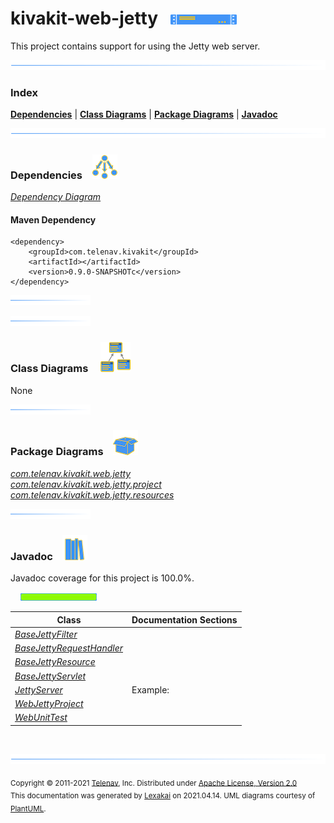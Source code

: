 # kivakit-web-jetty &nbsp;&nbsp;![](../../documentation/images/server-16.png)

This project contains support for using the Jetty web server.

![](documentation/images/horizontal-line.png)

### Index



[**Dependencies**](#dependencies) | [**Class Diagrams**](#class-diagrams) | [**Package Diagrams**](#package-diagrams) | [**Javadoc**](#javadoc)

![](documentation/images/horizontal-line.png)

### Dependencies <a name="dependencies"></a> &nbsp;&nbsp; ![](documentation/images/dependencies-40.png)

[*Dependency Diagram*](documentation/diagrams/dependencies.svg)

#### Maven Dependency

    <dependency>
        <groupId>com.telenav.kivakit</groupId>
        <artifactId></artifactId>
        <version>0.9.0-SNAPSHOTc</version>
    </dependency>

![](documentation/images/short-horizontal-line.png)

[//]: # (start-user-text)



[//]: # (end-user-text)

![](documentation/images/short-horizontal-line.png)

### Class Diagrams <a name="class-diagrams"></a> &nbsp; &nbsp; ![](documentation/images/diagram-48.png)

None

![](documentation/images/short-horizontal-line.png)

### Package Diagrams <a name="package-diagrams"></a> &nbsp;&nbsp; ![](documentation/images/box-40.png)

[*com.telenav.kivakit.web.jetty*](documentation/diagrams/com.telenav.kivakit.web.jetty.svg)  
[*com.telenav.kivakit.web.jetty.project*](documentation/diagrams/com.telenav.kivakit.web.jetty.project.svg)  
[*com.telenav.kivakit.web.jetty.resources*](documentation/diagrams/com.telenav.kivakit.web.jetty.resources.svg)  

![](documentation/images/short-horizontal-line.png)

### Javadoc <a name="javadoc"></a> &nbsp;&nbsp; ![](documentation/images/books-40.png)

Javadoc coverage for this project is 100.0%.  
  
&nbsp; &nbsp;  ![](documentation/images/meter-100-12.png)



| Class | Documentation Sections |
|---|---|
| [*BaseJettyFilter*](https://telenav.github.io/kivakit-data/javadoc/kivakit.web.jetty/com/telenav/kivakit/web/jetty/resources/BaseJettyFilter.html) |  |  
| [*BaseJettyRequestHandler*](https://telenav.github.io/kivakit-data/javadoc/kivakit.web.jetty/com/telenav/kivakit/web/jetty/BaseJettyRequestHandler.html) |  |  
| [*BaseJettyResource*](https://telenav.github.io/kivakit-data/javadoc/kivakit.web.jetty/com/telenav/kivakit/web/jetty/resources/BaseJettyResource.html) |  |  
| [*BaseJettyServlet*](https://telenav.github.io/kivakit-data/javadoc/kivakit.web.jetty/com/telenav/kivakit/web/jetty/resources/BaseJettyServlet.html) |  |  
| [*JettyServer*](https://telenav.github.io/kivakit-data/javadoc/kivakit.web.jetty/com/telenav/kivakit/web/jetty/JettyServer.html) | Example: |  
| [*WebJettyProject*](https://telenav.github.io/kivakit-data/javadoc/kivakit.web.jetty/com/telenav/kivakit/web/jetty/project/WebJettyProject.html) |  |  
| [*WebUnitTest*](https://telenav.github.io/kivakit-data/javadoc/kivakit.web.jetty/com/telenav/kivakit/web/jetty/WebUnitTest.html) |  |  

[//]: # (start-user-text)



[//]: # (end-user-text)

<br/>

![](documentation/images/horizontal-line.png)

<sub>Copyright &#169; 2011-2021 [Telenav](http://telenav.com), Inc. Distributed under [Apache License, Version 2.0](LICENSE)</sub>  
<sub>This documentation was generated by [Lexakai](https://github.com/Telenav/lexakai) on 2021.04.14. UML diagrams courtesy
of [PlantUML](http://plantuml.com).</sub>

